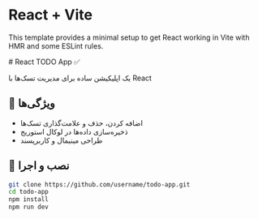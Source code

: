 # React + Vite

This template provides a minimal setup to get React working in Vite with HMR and some ESLint rules.

 # React TODO App ✅

یک اپلیکیشن ساده برای مدیریت تسک‌ها با React

## 📌 ویژگی‌ها
- اضافه کردن، حذف و علامت‌گذاری تسک‌ها
- ذخیره‌سازی داده‌ها در لوکال استوریج
- طراحی مینیمال و کاربرپسند

## 🚀 نصب و اجرا
```bash
git clone https://github.com/username/todo-app.git
cd todo-app
npm install
npm run dev

